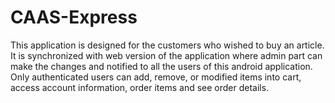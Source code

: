 # CAAS-Express

This application is designed for the customers who wished to buy an article. 
It is synchronized with web version of the application where admin part can make the changes and notified to all the users of this android application. Only authenticated users can add, remove, or modified items into cart, access account information, order items and see order details.
